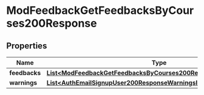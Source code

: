 

# ModFeedbackGetFeedbacksByCourses200Response


## Properties

| Name | Type | Description | Notes |
|------------ | ------------- | ------------- | -------------|
|**feedbacks** | [**List&lt;ModFeedbackGetFeedbacksByCourses200ResponseFeedbacksInner&gt;**](ModFeedbackGetFeedbacksByCourses200ResponseFeedbacksInner.md) |  |  |
|**warnings** | [**List&lt;AuthEmailSignupUser200ResponseWarningsInner&gt;**](AuthEmailSignupUser200ResponseWarningsInner.md) |  |  [optional] |



